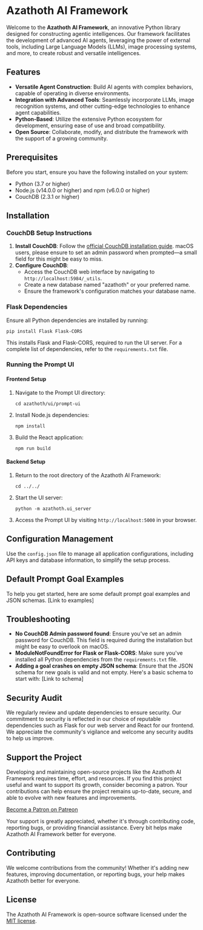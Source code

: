 # Azathoth AI Framework

Welcome to the **Azathoth AI Framework**, an innovative Python library designed for constructing agentic intelligences. Our framework facilitates the development of advanced AI agents, leveraging the power of external tools, including Large Language Models (LLMs), image processing systems, and more, to create robust and versatile intelligences.

## Features

- **Versatile Agent Construction**: Build AI agents with complex behaviors, capable of operating in diverse environments.
- **Integration with Advanced Tools**: Seamlessly incorporate LLMs, image recognition systems, and other cutting-edge technologies to enhance agent capabilities.
- **Python-Based**: Utilize the extensive Python ecosystem for development, ensuring ease of use and broad compatibility.
- **Open Source**: Collaborate, modify, and distribute the framework with the support of a growing community.

## Prerequisites

Before you start, ensure you have the following installed on your system:
- Python (3.7 or higher)
- Node.js (v14.0.0 or higher) and npm (v6.0.0 or higher)
- CouchDB (2.3.1 or higher)

## Installation

### CouchDB Setup Instructions

1. **Install CouchDB**: Follow the [official CouchDB installation guide](https://docs.couchdb.org/en/stable/install/index.html). macOS users, please ensure to set an admin password when prompted—a small field for this might be easy to miss.
2. **Configure CouchDB**:
   - Access the CouchDB web interface by navigating to `http://localhost:5984/_utils`.
   - Create a new database named "azathoth" or your preferred name.
   - Ensure the framework's configuration matches your database name.

### Flask Dependencies

Ensure all Python dependencies are installed by running:
```shell
pip install Flask Flask-CORS
```
This installs Flask and Flask-CORS, required to run the UI server. For a complete list of dependencies, refer to the `requirements.txt` file.

### Running the Prompt UI

#### Frontend Setup

1. Navigate to the Prompt UI directory:
   ```shell
   cd azathoth/ui/prompt-ui
   ```
2. Install Node.js dependencies:
   ```shell
   npm install
   ```
3. Build the React application:
   ```shell
   npm run build
   ```

#### Backend Setup

1. Return to the root directory of the Azathoth AI Framework:
   ```shell
   cd ../../
   ```
2. Start the UI server:
   ```shell
   python -m azathoth.ui_server
   ```
3. Access the Prompt UI by visiting `http://localhost:5000` in your browser.

## Configuration Management

Use the `config.json` file to manage all application configurations, including API keys and database information, to simplify the setup process.

## Default Prompt Goal Examples

To help you get started, here are some default prompt goal examples and JSON schemas. [Link to examples]

## Troubleshooting

- **No CouchDB Admin password found**: Ensure you've set an admin password for CouchDB. This field is required during the installation but might be easy to overlook on macOS.
- **ModuleNotFoundError for Flask or Flask-CORS**: Make sure you've installed all Python dependencies from the `requirements.txt` file.
- **Adding a goal crashes on empty JSON schema**: Ensure that the JSON schema for new goals is valid and not empty. Here's a basic schema to start with: [Link to schema]

## Security Audit

We regularly review and update dependencies to ensure security. Our commitment to security is reflected in our choice of reputable dependencies such as Flask for our web server and React for our frontend. We appreciate the community's vigilance and welcome any security audits to help us improve.

## Support the Project

Developing and maintaining open-source projects like the Azathoth AI Framework requires time, effort, and resources. If you find this project useful and want to support its growth, consider becoming a patron. Your contributions can help ensure the project remains up-to-date, secure, and able to evolve with new features and improvements.

[Become a Patron on Patreon](https://www.patreon.com/AzathothAI)

Your support is greatly appreciated, whether it's through contributing code, reporting bugs, or providing financial assistance. Every bit helps make Azathoth AI Framework better for everyone.

## Contributing

We welcome contributions from the community! Whether it's adding new features, improving documentation, or reporting bugs, your help makes Azathoth better for everyone.

## License

The Azathoth AI Framework is open-source software licensed under the [MIT license](LICENSE).
